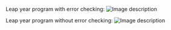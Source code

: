 Leap year program with error checking:
![Image description](https://github.com/chelseali2001/CS362-HW3-Q3/blob/main/leapYear_withError.png)

Leap year program without error checking:
![Image description](https://github.com/chelseali2001/CS362-HW3-Q3/blob/main/chelsea_li_hw1.png)
